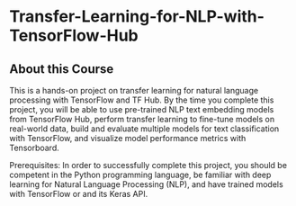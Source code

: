# Transfer-Learning-for-NLP-with-TensorFlow-Hub
 
## About this Course
This is a hands-on project on transfer learning for natural language processing with TensorFlow and TF Hub.  By the time you complete this project, you will be able to use pre-trained NLP text embedding models from TensorFlow Hub, perform transfer learning to fine-tune models on real-world data, build and evaluate multiple models for text classification with TensorFlow, and visualize model performance metrics with Tensorboard.

Prerequisites:
In order to successfully complete this project, you should be competent in the Python programming language, be familiar with deep learning for Natural Language Processing (NLP), and have trained models with TensorFlow or and its Keras API.
